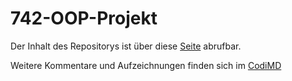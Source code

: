 # 742-OOP-Projekt

Der Inhalt des Repositorys ist über diese [Seite](http://turbolenssenundpartner.de) abrufbar.

Weitere Kommentare und Aufzeichnungen finden sich im [CodiMD](https://demo.codimd.org/t5mNqvdwQNWdQUh_WtqO0Q)

